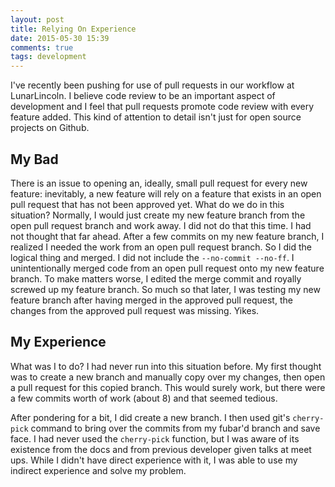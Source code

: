 ```yaml
---
layout: post
title: Relying On Experience
date: 2015-05-30 15:39
comments: true
tags: development
---
```


I've recently been pushing for use of pull requests in our workflow at LunarLincoln. I believe code review to be an important aspect of development and I feel that pull requests promote code review with every feature added. This kind of attention to detail isn't just for open source projects on Github.

## My Bad
There is an issue to opening an, ideally, small pull request for every new feature: inevitably, a new feature will rely on a feature that exists in an open pull request that has not been approved yet. What do we do in this situation? Normally, I would just create my new feature branch from the open pull request branch and work away. I did not do that this time. I had not thought that far ahead. After a few commits on my new feature branch, I realized I needed the work from an open pull request branch. So I did the logical thing and merged. I did not include the `--no-commit --no-ff`. I unintentionally merged code from an open pull request onto my new feature branch. To make matters worse, I edited the merge commit and royally screwed up my feature branch. So much so that later, I was testing my new feature branch after having merged in the approved pull request, the changes from the approved pull request was missing. Yikes.

## My Experience
What was I to do? I had never run into this situation before. My first thought was to create a new branch and manually copy over my changes, then open a pull request for this copied branch. This would surely work, but there were a few commits worth of work (about 8) and that seemed tedious.

After pondering for a bit, I did create a new branch. I then used git's `cherry-pick` command to bring over the commits from my fubar'd branch and save face. I had never used the `cherry-pick` function, but I was aware of its existence from the docs and from previous developer given talks at meet ups. While I didn't have direct experience with it, I was able to use my indirect experience and solve my problem.